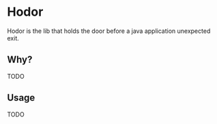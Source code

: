 # Hodor
Hodor is the lib that holds the door before a java application unexpected exit.

## Why?
TODO

## Usage
TODO
